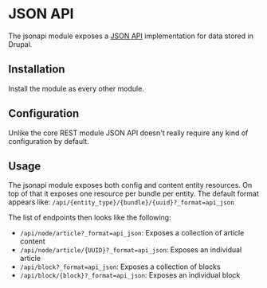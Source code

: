 # JSON API
The jsonapi module exposes a [JSON API](http://jsonapi.org/) implementation for data stored in Drupal.

## Installation

Install the module as every other module.

## Configuration

Unlike the core REST module JSON API doesn't really require any kind of configuration by default.

## Usage

The jsonapi module exposes both config and content entity resources. On top of that it exposes one resource per bundle per entity. The default format appears like: `/api/{entity_type}/{bundle}/{uuid}?_format=api_json`

The list of endpoints then looks like the following:
* `/api/node/article?_format=api_json`: Exposes a collection of article content
* `/api/node/article/{UUID}?_format=api_json`: Exposes an individual article
* `/api/block?_format=api_json`: Exposes a collection of blocks
* `/api/block/{block}?_format=api_json`: Exposes an individual block
